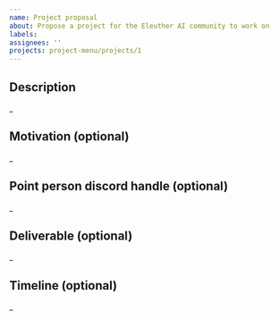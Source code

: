 ```yaml
---
name: Project proposal
about: Propose a project for the Eleuther AI community to work on
labels: 
assignees: ''
projects: project-menu/projects/1
---
```


## Description

_ 

## Motivation (optional)

_ 

## Point person discord handle (optional)

_ 

## Deliverable (optional)

_ 

## Timeline (optional)

_ 
